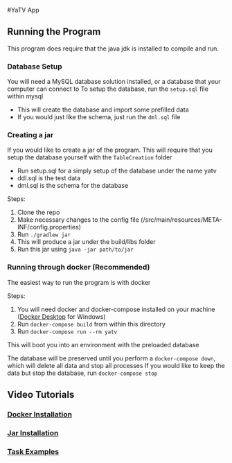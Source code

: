 #YaTV App

## Running the Program

This program does require that the java jdk is installed to compile and run.


### Database Setup
You will need a MySQL database solution installed, or a database that your computer can connect to
To setup the database, run the `setup.sql` file within mysql
- This will create the database and import some prefilled data
- If you would just like the schema, just run the `dml.sql` file


### Creating a jar
If you would like to create a jar of the program.
This will require that you setup the database yourself with the `TableCreation` folder
 - Run setup.sql for a simply setup of the database under the name yatv
 - ddl.sql is the test data
 - dml.sql is the schema for the database

Steps:
1. Clone the repo
2. Make necessary changes to the config file (/src/main/resources/META-INF/config.properties)
3. Run `./gradlew jar`
3. This will produce a jar under the build/libs folder
4. Run this jar using `java -jar path/to/jar`


### Running through docker (Recommended)
The easiest way to run the program is with docker

Steps:
1. You will need docker and docker-compose installed on your machine ([Docker Desktop](https://www.docker.com/products/docker-desktop) for Windows)
2. Run `docker-compose build` from within this directory
3. Run `docker-compose run --rm yatv`

This will boot you into an environment with the preloaded database

The database will be preserved until you perform a `docker-compose down`, which will delete all data and stop all processes
If you would like to keep the data but stop the database, run `docker-compose stop`

## Video Tutorials

### [Docker Installation](https://youtu.be/sA2w1Rm_Tzw)

### [Jar Installation](https://youtu.be/MAeAm-94ifs)

### [Task Examples](https://youtu.be/_MPEbdLSrPc)